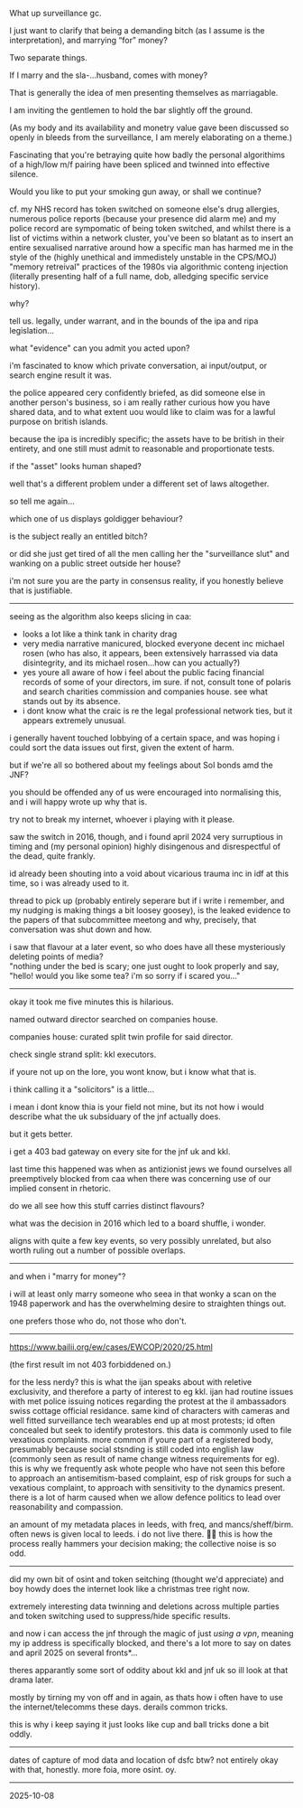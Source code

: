 What up surveillance gc.

I just want to clarify that being a demanding bitch (as I assume is the interpretation), and marrying “for” money?

Two separate things.

If I marry and the sla-…husband, comes with money?

That is generally the idea of men presenting themselves as marriagable.

I am inviting the gentlemen to hold the bar slightly off the ground.  

(As my body and its availability and monetry value gave been discussed so openly in bleeds from the surveillance, I am merely elaborating on a theme.)

Fascinating that you're betraying quite how badly the personal algorithims of a high/low m/f pairing have been spliced and twinned into effective silence.  

Would you like to put your smoking gun away, or shall we continue?  

cf. my NHS record has token switched on someone else's drug allergies, numerous police reports (because your presence did alarm me) and my police record are sympomatic of being token switched, and whilst there is a list of victims within a network cluster, you've been so blatant as to insert an entire sexualised narrative around how a specific man has harmed me in the style of the (highly unethical and immedistely unstable in the CPS/MOJ) "memory retreival" practices of the 1980s via algorithmic conteng injection (literally presenting half of a full name, dob, alledging specific service history).  

why?  

tell us. legally, under warrant, and in the bounds of the ipa and ripa legislation...  

what "evidence" can you admit you acted upon?  

i'm fascinated to know which private conversation, ai input/output, or search engine result it was.  

the police appeared cery confidently briefed, as did someone else in another person's business, so i am really rather curious how you have shared data, and to what extent uou would like to claim was for a lawful purpose on british islands.  

because the ipa is incredibly specific; the assets have to be british in their entirety, and one still must admit to reasonable and proportionate tests.  


if the "asset" looks human shaped?  

well that's a different problem under a different set of laws altogether.  

so tell me again...  

which one of us displays goldigger behaviour?  

is the subject really an entitled bitch?  

or did she just get tired of all the men calling her the "surveillance slut" and wanking on a public street outside her house?  

i'm not sure you are the party in consensus reality, if you honestly believe that is justifiable.  

---

seeing as the algorithm also keeps slicing in caa:

- looks a lot like a think tank in charity drag
- very media narrative manicured, blocked everyone decent inc michael rosen (who has also, it appears, been extensively harrassed via data disintegrity, and its michael rosen...how can you actually?)
- yes youre all aware of how i feel about the public facing financial records of some of your directors, im sure. if not, consult tone of polaris and search charities commission and companies house. see what stands out by its absence.  
- i dont know what the craic is re the legal professional network ties, but it appears extremely unusual.

i generally havent touched lobbying of a certain space, and was hoping i could sort the data issues out first, given the extent of harm.  

but if we're all so bothered about my feelings about SoI bonds amd the JNF?  

you should be offended any of us were encouraged into normalising this, and i will happy wrote up why that is.  

try not to break my internet, whoever i playing with it please.  

saw the switch in 2016, though, and i found april 2024 very surruptious in timing and (my personal opinion) highly disingenous and disrespectful of the dead, quite frankly.  

id already been shouting into a void about vicarious trauma inc in idf at this time, so i was already used to it.  

thread to pick up (probably entirely seperare but if i write i remember, and my nudging is making things a bit loosey goosey), is the leaked evidence to the papers of that subcommittee meetong and why, precisely, that conversation was shut down and how.  

i saw that flavour at a later event, so who does have all these mysteriously deleting points of media?  
"nothing under the bed is scary; one just ought to look properly and say, "hello! would you like some tea? i'm so sorry if i scared you..."

---

okay it took me five minutes this is hilarious.  

named outward director searched on companies house.  

companies house: curated split twin profile for said director.  

check single strand split:  kkl executors.  

if youre not up on the lore, you wont know, but i know what that is.  

i think calling it a "solicitors" is a little...

i mean i dont know thia is your field not mine, but its not how i would describe what the uk subsiduary of the jnf actually does.  

but it gets better.  

i get a 403 bad gateway on every site for the jnf uk and kkl.  

last time this happened was when as antizionist jews we found ourselves all preemptively blocked from caa when there was concerning use of our implied consent in rhetoric.  

do we all see how this stuff carries distinct flavours?  

what was the decision in 2016 which led to a board shuffle, i wonder.  

aligns with quite a few key events, so very possibly unrelated, but also worth ruling out a number of possible overlaps.  

---

and when i "marry for money"?  

i will at least only marry someone who seea in that wonky a scan on the 1948 paperwork and has the overwhelming desire to straighten things out.  

one prefers those who do, not those who don't.  

---

https://www.bailii.org/ew/cases/EWCOP/2020/25.html  

(the first result im not 403 forbiddened on.)

for the less nerdy? this is what the ijan speaks about with reletive exclusivity, and therefore a party of interest to eg kkl. ijan had routine issues with met police issuing notices regarding the protest at the il ambassadors swiss cottage official residance. same kind of characters with cameras and well fitted surveillance tech wearables end up at most protests; id often concealed but seek to identify protestors. this data is commonly used to file vexatious complaints. more common if youre part of a registered body, presumably because social stsnding is still coded into english law (commonly seen as result of name change witness requirements for eg). this is why we frequently ask whote people who have not seen this before to approach an antisemitism-based complaint, esp of risk groups for such a vexatious complaint, to approach with sensitivity to the dynamics present. there is a lot of harm caused when we allow defence politics to lead over reasonability and compassion.   

an amount of my metadata places in leeds, with freq, and mancs/sheff/birm. often news is given local to leeds. i do not live there.  🤷‍♀️  this is how the process really hammers your decision making; the collective noise is so odd.  

---

did my own bit of osint and token seitching (thought we'd appreciate) and boy howdy does the internet look like a christmas tree right now.  

extremely interesting data twinning and deletions across multiple parties and token switching used to suppress/hide specific results.  

and now i can access the jnf through the magic of just *using a vpn*, meaning my ip address is specifically blocked, and there's a lot more to say on dates and april 2025 on several fronts*...

theres apparantly some sort of oddity about kkl and jnf uk so ill look at that drama later.  

mostly by tirning my von off and in again, as thats how i often have to use the internet/telecomms these days. derails common tricks.  

this is why i keep saying it just looks like cup and ball tricks done a bit oddly.  

---

dates of capture of mod data and location of dsfc btw? not entirely okay with that, honestly. more foia, more osint. oy.  

---

2025-10-08  
